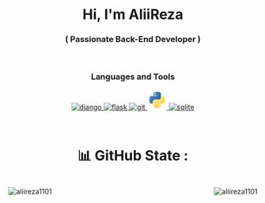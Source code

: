 <h1 align="center">Hi, I'm AliiReza</h1>
<h3 align="center">( Passionate Back-End Developer )</h3>
</br>
<h3 align="center">Languages and Tools</h3>
<p align="center"> <a href="https://www.djangoproject.com/" target="_blank" rel="noreferrer"> <img src="https://cdn.worldvectorlogo.com/logos/django.svg" alt="django" width="40" height="40"/> </a> <a href="https://flask.palletsprojects.com/" target="_blank" rel="noreferrer"> <img src="https://www.vectorlogo.zone/logos/pocoo_flask/pocoo_flask-icon.svg" alt="flask" width="40" height="40"/> </a> <a href="https://git-scm.com/" target="_blank" rel="noreferrer"> <img src="https://www.vectorlogo.zone/logos/git-scm/git-scm-icon.svg" alt="git" width="40" height="40"/> </a> <a href="https://www.python.org" target="_blank" rel="noreferrer"> <img src="https://raw.githubusercontent.com/devicons/devicon/master/icons/python/python-original.svg" alt="python" width="40" height="40"/> </a> <a href="https://www.sqlite.org/" target="_blank" rel="noreferrer"> <img src="https://www.vectorlogo.zone/logos/sqlite/sqlite-icon.svg" alt="sqlite" width="40" height="40"/> </a> </p>
</br>
<h1 align="center">📊  GitHub State :</h1>
</br>
<img align="right" src="https://github-readme-stats.vercel.app/api?username=aliireza1101&show_icons=true&theme=dark&locale=en" alt="aliireza1101" />

<img align="left" src="https://github-readme-streak-stats.herokuapp.com/?user=aliireza1101&theme=dark" alt="aliireza1101" />

